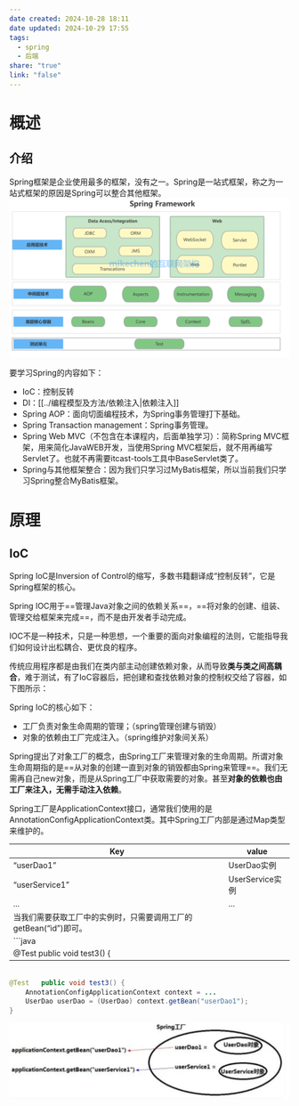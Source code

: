```yaml
---
date created: 2024-10-28 18:11
date updated: 2024-10-29 17:55
tags:
  - spring
  - 后端
share: "true"
link: "false"
---
```


# 概述

## 介绍

Spring框架是企业使用最多的框架，没有之一。Spring是一站式框架，称之为一站式框架的原因是Spring可以整合其他框架。
![image.png](https://raw.githubusercontent.com/wangzipai/my_ob_pic/main/20241029104739.png)

要学习Spring的内容如下：

- IoC：控制反转
- DI：[[../编程模型及方法/依赖注入|依赖注入]]
- Spring AOP：面向切面编程技术，为Spring事务管理打下基础。
- Spring Transaction management：Spring事务管理。
- Spring Web MVC（不包含在本课程内，后面单独学习）：简称Spring MVC框架，用来简化JavaWEB开发，当使用Spring MVC框架后，就不用再编写Servlet了。也就不再需要itcast-tools工具中BaseServlet类了。
- Spring与其他框架整合：因为我们只学习过MyBatis框架，所以当前我们只学习Spring整合MyBatis框架。

# 原理

## IoC

Spring IoC是Inversion of Control的缩写，多数书籍翻译成“控制反转”，它是Spring框架的核心。

Spring IOC用于==管理Java对象之间的依赖关系==，==将对象的创建、组装、管理交给框架来完成==，而不是由开发者手动完成。

IOC不是一种技术，只是一种思想，一个重要的面向对象编程的法则，它能指导我们如何设计出松耦合、更优良的程序。

传统应用程序都是由我们在类内部主动创建依赖对象，从而导致**类与类之间高耦合**，难于测试，有了IoC容器后，把创建和查找依赖对象的控制权交给了容器，如下图所示：

Spring IoC的核心如下：

- 工厂负责对象生命周期的管理；（spring管理创建与销毁）
- 对象的依赖由工厂完成注入。（spring维护对象间关系）

Spring提出了对象工厂的概念，由Spring工厂来管理对象的生命周期。所谓对象生命周期指的是==从对象的创建一直到对象的销毁都由Spring来管理==。我们无需再自己new对象，而是从Spring工厂中获取需要的对象。甚至**对象的依赖也由工厂来注入，无需手动注入依赖**。

Spring工厂是ApplicationContext接口，通常我们使用的是AnnotationConfigApplicationContext类。其中Spring工厂内部是通过Map类型来维护的。

| Key                                     | value         |
| --------------------------------------- | ------------- |
| “userDao1”                              | UserDao实例     |
| “userService1”                          | UserService实例 |
| ...                                     | ...           |
| 当我们需要获取工厂中的实例时，只需要调用工厂的getBean(“id”)即可。 |               |
| ```java                                 |               |
| @Test	public void test3() {             |               |

```java

@Test	public void test3() { 
	AnnotationConfigApplicationContext context = ...		
	UserDao userDao = (UserDao) context.getBean("userDao1");
}
```

![image.png](https://raw.githubusercontent.com/wangzipai/my_ob_pic/main/20241028181943.png)
